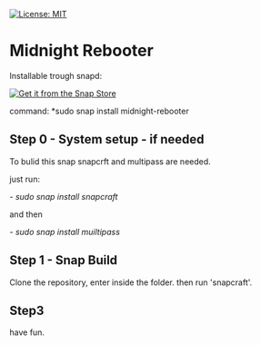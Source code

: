   [![License: MIT](https://img.shields.io/badge/License-MIT-yellow.svg)](https://opensource.org/licenses/MIT)




# Midnight Rebooter





Installable trough snapd:

[![Get it from the Snap Store](https://snapcraft.io/static/images/badges/en/snap-store-black.svg)](https://snapcraft.io/midnight-rebooter)


command:
*sudo snap install midnight-rebooter


## Step 0 - System setup - if needed
To bulid this snap snapcrft and multipass are needed.

just run:

*- sudo snap install snapcraft*

and then

*- sudo snap install muiltipass*

## Step 1 - Snap Build

Clone the repository, enter inside the folder. then run 'snapcraft'.

## Step3 

have fun.
